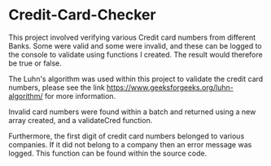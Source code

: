 # Credit-Card-Checker


This project involved verifying various Credit card numbers from different Banks. Some were valid and some were invalid, and these can be logged to the console to validate using functions I created. The result would therefore be true or false.

The Luhn's algorithm was used within this project to validate the credit card numbers, please see the link https://www.geeksforgeeks.org/luhn-algorithm/ for more information.

Invalid card numbers were found within a batch and returned using a new array created, and a validateCred function. 

Furthermore, the first digit of credit card numbers belonged to various companies. If it did not belong to a company then an error message was logged. This function can be found within the source code.
